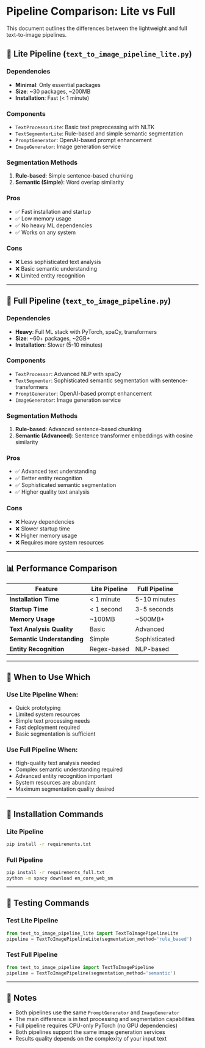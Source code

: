 # Pipeline Comparison: Lite vs Full

This document outlines the differences between the lightweight and full text-to-image pipelines.

## 🚀 Lite Pipeline (`text_to_image_pipeline_lite.py`)

### Dependencies
- **Minimal**: Only essential packages
- **Size**: ~30 packages, ~200MB
- **Installation**: Fast (< 1 minute)

### Components
- `TextProcessorLite`: Basic text preprocessing with NLTK
- `TextSegmenterLite`: Rule-based and simple semantic segmentation
- `PromptGenerator`: OpenAI-based prompt enhancement
- `ImageGenerator`: Image generation service

### Segmentation Methods
1. **Rule-based**: Simple sentence-based chunking
2. **Semantic (Simple)**: Word overlap similarity

### Pros
- ✅ Fast installation and startup
- ✅ Low memory usage
- ✅ No heavy ML dependencies
- ✅ Works on any system

### Cons
- ❌ Less sophisticated text analysis
- ❌ Basic semantic understanding
- ❌ Limited entity recognition

---

## 🧠 Full Pipeline (`text_to_image_pipeline.py`)

### Dependencies
- **Heavy**: Full ML stack with PyTorch, spaCy, transformers
- **Size**: ~60+ packages, ~2GB+
- **Installation**: Slower (5-10 minutes)

### Components
- `TextProcessor`: Advanced NLP with spaCy
- `TextSegmenter`: Sophisticated semantic segmentation with sentence-transformers
- `PromptGenerator`: OpenAI-based prompt enhancement
- `ImageGenerator`: Image generation service

### Segmentation Methods
1. **Rule-based**: Advanced sentence-based chunking
2. **Semantic (Advanced)**: Sentence transformer embeddings with cosine similarity

### Pros
- ✅ Advanced text understanding
- ✅ Better entity recognition
- ✅ Sophisticated semantic segmentation
- ✅ Higher quality text analysis

### Cons
- ❌ Heavy dependencies
- ❌ Slower startup time
- ❌ Higher memory usage
- ❌ Requires more system resources

---

## 📊 Performance Comparison

| Feature | Lite Pipeline | Full Pipeline |
|---------|---------------|---------------|
| **Installation Time** | < 1 minute | 5-10 minutes |
| **Startup Time** | < 1 second | 3-5 seconds |
| **Memory Usage** | ~100MB | ~500MB+ |
| **Text Analysis Quality** | Basic | Advanced |
| **Semantic Understanding** | Simple | Sophisticated |
| **Entity Recognition** | Regex-based | NLP-based |

---

## 🎯 When to Use Which

### Use Lite Pipeline When:
- Quick prototyping
- Limited system resources
- Simple text processing needs
- Fast deployment required
- Basic segmentation is sufficient

### Use Full Pipeline When:
- High-quality text analysis needed
- Complex semantic understanding required
- Advanced entity recognition important
- System resources are abundant
- Maximum segmentation quality desired

---

## 🔧 Installation Commands

### Lite Pipeline
```bash
pip install -r requirements.txt
```

### Full Pipeline
```bash
pip install -r requirements_full.txt
python -m spacy download en_core_web_sm
```

---

## 🧪 Testing Commands

### Test Lite Pipeline
```python
from text_to_image_pipeline_lite import TextToImagePipelineLite
pipeline = TextToImagePipelineLite(segmentation_method='rule_based')
```

### Test Full Pipeline
```python
from text_to_image_pipeline import TextToImagePipeline
pipeline = TextToImagePipeline(segmentation_method='semantic')
```

---

## 📝 Notes

- Both pipelines use the same `PromptGenerator` and `ImageGenerator`
- The main difference is in text processing and segmentation capabilities
- Full pipeline requires CPU-only PyTorch (no GPU dependencies)
- Both pipelines support the same image generation services
- Results quality depends on the complexity of your input text
